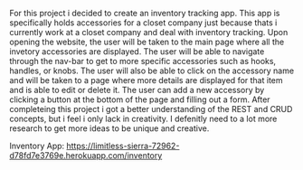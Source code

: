 For this project i decided to create an inventory tracking app. This app is specifically holds accessories for a closet company just because thats i currently work at a closet company and deal with inventory tracking. Upon opening the website, the user will be taken to the main page where all the invetory accessories are displayed. The user will be able to navigate through the nav-bar to get to more specific accessories such as hooks, handles, or knobs. The user will also be able to click on the accessory name and will be taken to a page where more details are displayed for that item and is able to edit or delete it. The user can add a new accessory by clicking a button at the bottom of the page and filling out a form. After completeing this project i got a better understanding of the REST and CRUD concepts, but i feel i only lack in creativity. I defenitly need to a lot more research to get more ideas to be unique and creative.

Inventory App: https://limitless-sierra-72962-d78fd7e3769e.herokuapp.com/inventory 